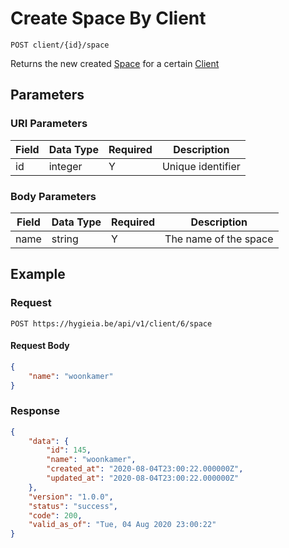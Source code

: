 # Create Space By Client

    POST client/{id}/space
    
Returns the new created [Space] for a certain [Client]

## Parameters
### URI Parameters
Field | Data Type | Required | Description
--- | --- | --- | ---
id | integer | Y | Unique identifier

### Body Parameters
Field | Data Type | Required | Description
--- | --- | --- | ---
name | string | Y | The name of the space

## Example
### Request

    POST https://hygieia.be/api/v1/client/6/space

#### Request Body
```json 
{
    "name": "woonkamer"
}  
```

### Response
``` json
{
    "data": {
        "id": 145,
        "name": "woonkamer",
        "created_at": "2020-08-04T23:00:22.000000Z",
        "updated_at": "2020-08-04T23:00:22.000000Z"
    },
    "version": "1.0.0",
    "status": "success",
    "code": 200,
    "valid_as_of": "Tue, 04 Aug 2020 23:00:22"
}
```

[Space]: README.md
[Client]: ../clients/README.md